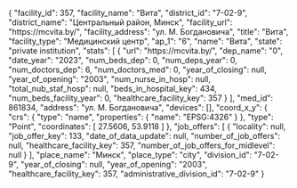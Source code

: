 {
    "facility_id": 357,
    "facility_name": "Вита",
    "district_id": "7-02-9",
    "district_name": "Центральный район, Минск",
    "facility_url": "https:\/\/mcvita.by\/",
    "facility_address": "ул. М. Богдановича",
    "title": "Вита",
    "facility_type": "Медицинский центр",
    "ap_1": "6",
    "name": "Вита",
    "state": "private institution",
    "stats": [
        {
            "url": "https:\/\/mcvita.by\/",
            "dep_name": "0",
            "date_year": "2023",
            "num_beds_dep": 0,
            "num_deps_year": 0,
            "num_doctors_dep": 6,
            "num_doctors_med": 0,
            "year_of_closing": null,
            "year_of_opening": "2003",
            "num_nurse_in_hosp": null,
            "total_nub_staf_hosp": null,
            "beds_in_hospital_key": 434,
            "num_beds_facility_year": 0,
            "healthcare_facility_key": 357
        }
    ],
    "med_id": 861834,
    "address": "ул. М. Богдановича",
    "devices": [],
    "coord_x_y": {
        "crs": {
            "type": "name",
            "properties": {
                "name": "EPSG:4326"
            }
        },
        "type": "Point",
        "coordinates": [
            27.5606,
            53.9118
        ]
    },
    "job_offers": [
        {
            "locality": null,
            "job_offer_key": 133,
            "date_of_data_update": null,
            "number_of_job_offers": null,
            "healthcare_facility_key": 357,
            "number_of_job_offers_for_midlevel": null
        }
    ],
    "place_name": "Минск",
    "place_type": "city",
    "division_id": "7-02-9",
    "year_of_closing": null,
    "year_of_opening": "2003",
    "healthcare_facility_key": 357,
    "administrative_division_id": "7-02-9"
}